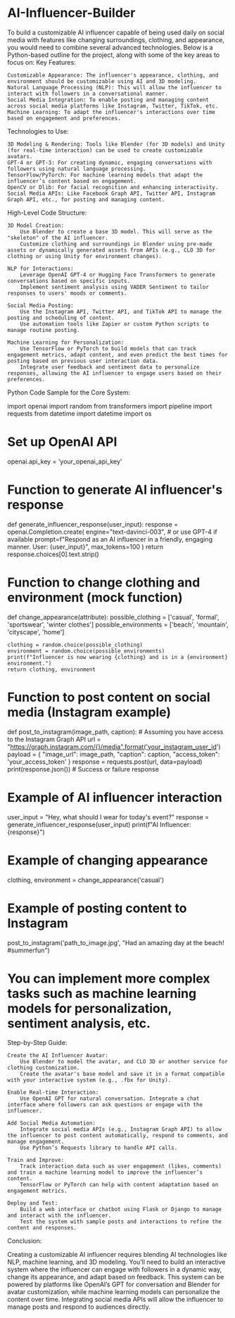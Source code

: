 # AI-Influencer-Builder
To build a customizable AI influencer capable of being used daily on social media with features like changing surroundings, clothing, and appearance, you would need to combine several advanced technologies. Below is a Python-based outline for the project, along with some of the key areas to focus on:
Key Features:

    Customizable Appearance: The influencer's appearance, clothing, and environment should be customizable using AI and 3D modeling.
    Natural Language Processing (NLP): This will allow the influencer to interact with followers in a conversational manner.
    Social Media Integration: To enable posting and managing content across social media platforms like Instagram, Twitter, TikTok, etc.
    Machine Learning: To adapt the influencer's interactions over time based on engagement and preferences.

Technologies to Use:

    3D Modeling & Rendering: Tools like Blender (for 3D models) and Unity (for real-time interaction) can be used to create customizable avatars.
    GPT-4 or GPT-3: For creating dynamic, engaging conversations with followers using natural language processing.
    TensorFlow/PyTorch: For machine learning models that adapt the influencer’s content based on engagement.
    OpenCV or Dlib: For facial recognition and enhancing interactivity.
    Social Media APIs: Like Facebook Graph API, Twitter API, Instagram Graph API, etc., for posting and managing content.

High-Level Code Structure:

    3D Model Creation:
        Use Blender to create a base 3D model. This will serve as the "skeleton" of the AI influencer.
        Customize clothing and surroundings in Blender using pre-made assets or dynamically generated assets from APIs (e.g., CLO 3D for clothing or using Unity for environment changes).

    NLP for Interactions:
        Leverage OpenAI GPT-4 or Hugging Face Transformers to generate conversations based on specific inputs.
        Implement sentiment analysis using VADER Sentiment to tailor responses to users' moods or comments.

    Social Media Posting:
        Use the Instagram API, Twitter API, and TikTok API to manage the posting and scheduling of content.
        Use automation tools like Zapier or custom Python scripts to manage routine posting.

    Machine Learning for Personalization:
        Use TensorFlow or PyTorch to build models that can track engagement metrics, adapt content, and even predict the best times for posting based on previous user interaction data.
        Integrate user feedback and sentiment data to personalize responses, allowing the AI influencer to engage users based on their preferences.

Python Code Sample for the Core System:

import openai
import random
from transformers import pipeline
import requests
from datetime import datetime
import os

# Set up OpenAI API
openai.api_key = 'your_openai_api_key'

# Function to generate AI influencer's response
def generate_influencer_response(user_input):
    response = openai.Completion.create(
        engine="text-davinci-003",  # or use GPT-4 if available
        prompt=f"Respond as an AI influencer in a friendly, engaging manner. User: {user_input}",
        max_tokens=100
    )
    return response.choices[0].text.strip()

# Function to change clothing and environment (mock function)
def change_appearance(attribute):
    possible_clothing = ['casual', 'formal', 'sportswear', 'winter clothes']
    possible_environments = ['beach', 'mountain', 'cityscape', 'home']

    clothing = random.choice(possible_clothing)
    environment = random.choice(possible_environments)
    print(f"Influencer is now wearing {clothing} and is in a {environment} environment.")
    return clothing, environment

# Function to post content on social media (Instagram example)
def post_to_instagram(image_path, caption):
    # Assuming you have access to the Instagram Graph API
    url = "https://graph.instagram.com/{}/media".format('your_instagram_user_id')
    payload = {
        "image_url": image_path,
        "caption": caption,
        "access_token": 'your_access_token'
    }
    response = requests.post(url, data=payload)
    print(response.json())  # Success or failure response

# Example of AI influencer interaction
user_input = "Hey, what should I wear for today's event?"
response = generate_influencer_response(user_input)
print(f"AI Influencer: {response}")

# Example of changing appearance
clothing, environment = change_appearance('casual')

# Example of posting content to Instagram
post_to_instagram('path_to_image.jpg', "Had an amazing day at the beach! #summerfun")

# You can implement more complex tasks such as machine learning models for personalization, sentiment analysis, etc.

Step-by-Step Guide:

    Create the AI Influencer Avatar:
        Use Blender to model the avatar, and CLO 3D or another service for clothing customization.
        Create the avatar's base model and save it in a format compatible with your interactive system (e.g., .fbx for Unity).

    Enable Real-time Interaction:
        Use OpenAI GPT for natural conversation. Integrate a chat interface where followers can ask questions or engage with the influencer.

    Add Social Media Automation:
        Integrate social media APIs (e.g., Instagram Graph API) to allow the influencer to post content automatically, respond to comments, and manage engagement.
        Use Python’s Requests library to handle API calls.

    Train and Improve:
        Track interaction data such as user engagement (likes, comments) and train a machine learning model to improve the influencer’s content.
        TensorFlow or PyTorch can help with content adaptation based on engagement metrics.

    Deploy and Test:
        Build a web interface or chatbot using Flask or Django to manage and interact with the influencer.
        Test the system with sample posts and interactions to refine the content and responses.

Conclusion:

Creating a customizable AI influencer requires blending AI technologies like NLP, machine learning, and 3D modeling. You’ll need to build an interactive system where the influencer can engage with followers in a dynamic way, change its appearance, and adapt based on feedback. This system can be powered by platforms like OpenAI’s GPT for conversation and Blender for avatar customization, while machine learning models can personalize the content over time. Integrating social media APIs will allow the influencer to manage posts and respond to audiences directly.
